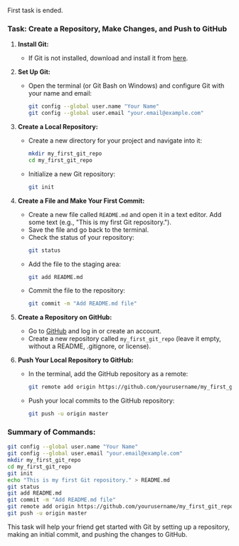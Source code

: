 First task is ended.
### Task: Create a Repository, Make Changes, and Push to GitHub

1. **Install Git:**
   - If Git is not installed, download and install it from [here](https://git-scm.com/downloads).

2. **Set Up Git:**
   - Open the terminal (or Git Bash on Windows) and configure Git with your name and email:
     ```bash
     git config --global user.name "Your Name"
     git config --global user.email "your.email@example.com"
     ```

3. **Create a Local Repository:**
   - Create a new directory for your project and navigate into it:
     ```bash
     mkdir my_first_git_repo
     cd my_first_git_repo
     ```
   - Initialize a new Git repository:
     ```bash
     git init
     ```

4. **Create a File and Make Your First Commit:**
   - Create a new file called `README.md` and open it in a text editor. Add some text (e.g., "This is my first Git repository.").
   - Save the file and go back to the terminal.
   - Check the status of your repository:
     ```bash
     git status
     ```
   - Add the file to the staging area:
     ```bash
     git add README.md
     ```
   - Commit the file to the repository:
     ```bash
     git commit -m "Add README.md file"
     ```

5. **Create a Repository on GitHub:**
   - Go to [GitHub](https://github.com) and log in or create an account.
   - Create a new repository called `my_first_git_repo` (leave it empty, without a README, .gitignore, or license).

6. **Push Your Local Repository to GitHub:**
   - In the terminal, add the GitHub repository as a remote:
     ```bash
     git remote add origin https://github.com/yourusername/my_first_git_repo.git
     ```
   - Push your local commits to the GitHub repository:
     ```bash
     git push -u origin master
     ```

### Summary of Commands:
```bash
git config --global user.name "Your Name"
git config --global user.email "your.email@example.com"
mkdir my_first_git_repo
cd my_first_git_repo
git init
echo "This is my first Git repository." > README.md
git status
git add README.md
git commit -m "Add README.md file"
git remote add origin https://github.com/yourusername/my_first_git_repo.git
git push -u origin master
```

This task will help your friend get started with Git by setting up a repository, making an initial commit, and pushing the changes to GitHub.